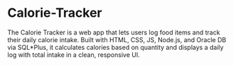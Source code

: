 # Calorie-Tracker
The Calorie Tracker is a web app that lets users log food items and track their daily calorie intake. Built with HTML, CSS, JS, Node.js, and Oracle DB via SQL*Plus, it calculates calories based on quantity and displays a daily log with total intake in a clean, responsive UI.
